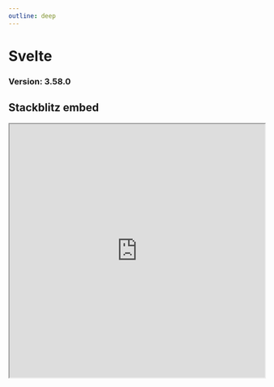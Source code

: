 ```yaml
---
outline: deep
---
```


# Svelte 

### Version: 3.58.0

## Stackblitz embed

<iframe style="width: 100%; height: 500px" src="https://stackblitz.com/edit/vitejs-vite-bfooem?embed=1&file=src%2FApp.svelte"></iframe>
